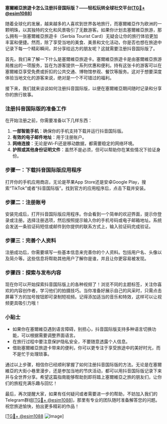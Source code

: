 **塞爾維亞旅遊卡怎么注册抖音国际版？——轻松玩转全球社交平台[[TG💪+ @esim1088](https://t.me/s/esim1088)]**

随着全球化的发展，越来越多的人喜欢到世界各地旅行，而塞爾維亞作为欧洲的一颗明珠，以其独特的文化和风景吸引了无数游客。如果你计划去塞爾維亞旅游，那么拥有一张塞爾維亞旅遊卡（Serbia Tourist Card）无疑会让你的旅行体验更加丰富和便捷。然而，除了享受当地的美食、美景和文化活动，你是否也想在旅途中记录下每一个精彩瞬间，并分享给远方的朋友呢？这就需要注册抖音国际版了。

首先，我们来了解一下什么是塞爾維亞旅遊卡。塞爾維亞旅遊卡是由塞爾維亞旅游局推出的一项服务，旨在为游客提供一系列优惠和便利。持有这张卡的游客可以在塞爾維亞享受免费或折扣的公共交通、博物馆参观、餐饮等服务。这对于想要深度体验当地文化的游客来说，绝对是一个不可错过的福利。

接下来，我们就来谈谈如何注册抖音国际版，以便在塞爾維亞期间随时记录和分享你的旅行故事。

### 注册抖音国际版的准备工作

在开始注册之前，你需要准备以下几样东西：

1. **一部智能手机**：确保你的手机支持下载并运行抖音国际版。
2. **有效的电子邮件地址**：用于注册账户。
3. **网络连接**：无论是Wi-Fi还是移动数据，都需要稳定的网络环境。
4. **护照或其他身份证明文件**：虽然不是必须，但可以帮助你在某些情况下验证身份。

### 步骤一：下载抖音国际版应用程序

打开你的手机应用商店，无论是苹果App Store还是安卓Google Play，搜索“TikTok”或者“抖音国际版”。找到官方的应用程序后，点击下载并安装。

### 步骤二：注册账号

安装完成后，打开抖音国际版应用程序。你会看到一个简单的欢迎界面，提示你登录或注册。选择注册选项，然后按照提示输入你的手机号码或电子邮箱地址。系统会发送一条验证码短信或邮件到你提供的联系方式上，输入验证码完成验证。

### 步骤三：完善个人资料

注册成功后，你需要填写一些基本信息来完善你的个人资料。包括用户名、头像以及简介等。这些信息将帮助其他用户了解你是谁，并且让你更容易被发现。

### 步骤四：探索与发布内容

现在你可以开始探索抖音国际版上的各种视频了！浏览不同的主题标签，关注你喜欢的内容创作者，学习他们的拍摄技巧。当你准备好展示自己的风采时，只需点击屏幕下方的加号按钮即可录制短视频。记得添加适当的音乐和特效，这样可以让视频更具吸引力哦！

### 小贴士

- 如果你在塞爾維亞遇到语言障碍，别担心，抖音国际版支持多种语言切换功能，可以根据需要调整界面语言。
- 在旅行过程中要注意保护隐私安全，不要随意透露个人信息。
- 借助塞爾維亞旅遊卡带来的便利，你可以更专注于享受旅途中的美好时光，而不是忙于处理琐事。

通过以上步骤，相信你已经顺利掌握了如何注册抖音国际版的方法。无论是在塞爾維亞的大街小巷里漫步，还是参加当地的节庆活动，都可以用抖音国际版记录下来并与全世界分享。希望这篇指南能够帮助到即将踏上塞爾維亞之旅的朋友们，让你们的旅程充满乐趣与回忆！

最后，再次提醒大家，如果有任何疑问或者需要进一步的帮助，不妨加入我们的Telegram群组[[TG💪+ @esim1088](https://t.me/s/esim1088)]，那里有专业的团队随时准备解答您的问题。祝您旅途愉快，拍出更多精彩的作品！

[[TG💪+ @esim1088](https://t.me/s/esim1088) ![Image](https://i.postimg.cc/4NQfJmqS/Snipaste-2025-05-13-00-14-12.png)]